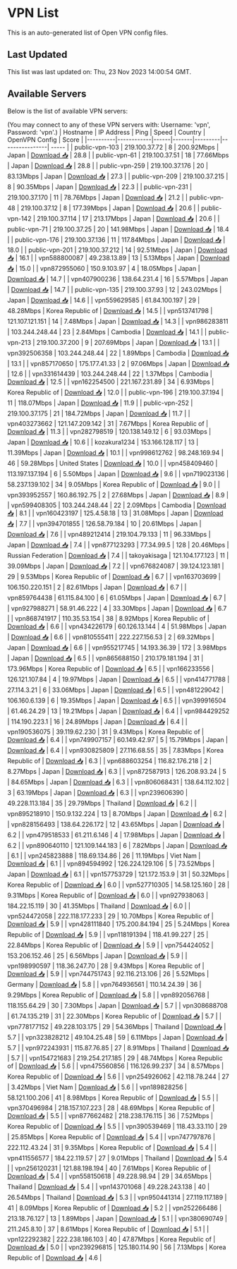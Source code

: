 # VPN List

This is an auto-generated list of Open VPN config files.

## Last Updated

This list was last updated on: Thu, 23 Nov 2023 14:00:54 GMT.

## Available Servers

Below is the list of available VPN servers:

(You may connect to any of these VPN servers with: Username: 'vpn', Password: 'vpn'.)
| Hostname | IP Address | Ping | Speed | Country | OpenVPN Config | Score |
|----------|------------|------|-------|---------|----------------| ----- |
| public-vpn-103 | 219.100.37.72 | 8 | 200.92Mbps | Japan | [Download 📥](./configs/server_0_JP.ovpn) | 28.8 |
| public-vpn-61 | 219.100.37.51 | 18 | 77.66Mbps | Japan | [Download 📥](./configs/server_1_JP.ovpn) | 28.8 |
| public-vpn-259 | 219.100.37.176 | 20 | 83.13Mbps | Japan | [Download 📥](./configs/server_2_JP.ovpn) | 27.3 |
| public-vpn-209 | 219.100.37.215 | 8 | 90.35Mbps | Japan | [Download 📥](./configs/server_3_JP.ovpn) | 22.3 |
| public-vpn-231 | 219.100.37.170 | 11 | 78.76Mbps | Japan | [Download 📥](./configs/server_4_JP.ovpn) | 21.2 |
| public-vpn-48 | 219.100.37.12 | 8 | 177.39Mbps | Japan | [Download 📥](./configs/server_5_JP.ovpn) | 20.6 |
| public-vpn-142 | 219.100.37.114 | 17 | 213.17Mbps | Japan | [Download 📥](./configs/server_6_JP.ovpn) | 20.6 |
| public-vpn-71 | 219.100.37.25 | 20 | 141.98Mbps | Japan | [Download 📥](./configs/server_7_JP.ovpn) | 18.4 |
| public-vpn-176 | 219.100.37.136 | 11 | 117.84Mbps | Japan | [Download 📥](./configs/server_8_JP.ovpn) | 18.0 |
| public-vpn-201 | 219.100.37.212 | 14 | 92.51Mbps | Japan | [Download 📥](./configs/server_9_JP.ovpn) | 16.1 |
| vpn588800087 | 49.238.13.89 | 13 | 5.13Mbps | Japan | [Download 📥](./configs/server_10_JP.ovpn) | 15.0 |
| vpn872955060 | 150.9.103.97 | 4 | 18.05Mbps | Japan | [Download 📥](./configs/server_11_JP.ovpn) | 14.7 |
| vpn407900236 | 138.64.231.4 | 16 | 5.57Mbps | Japan | [Download 📥](./configs/server_12_JP.ovpn) | 14.7 |
| public-vpn-135 | 219.100.37.93 | 12 | 243.02Mbps | Japan | [Download 📥](./configs/server_13_JP.ovpn) | 14.6 |
| vpn559629585 | 61.84.100.197 | 29 | 48.28Mbps | Korea Republic of | [Download 📥](./configs/server_14_KR.ovpn) | 14.5 |
| vpn513741798 | 121.107.121.151 | 14 | 7.48Mbps | Japan | [Download 📥](./configs/server_15_JP.ovpn) | 14.3 |
| vpn986283811 | 103.244.248.44 | 23 | 2.84Mbps | Cambodia | [Download 📥](./configs/server_16_KH.ovpn) | 14.1 |
| public-vpn-213 | 219.100.37.200 | 9 | 207.69Mbps | Japan | [Download 📥](./configs/server_17_JP.ovpn) | 13.1 |
| vpn392506358 | 103.244.248.44 | 22 | 1.89Mbps | Cambodia | [Download 📥](./configs/server_18_KH.ovpn) | 13.1 |
| vpn857170650 | 175.177.41.33 | 2 | 97.06Mbps | Japan | [Download 📥](./configs/server_19_JP.ovpn) | 12.6 |
| vpn331614439 | 103.244.248.44 | 22 | 1.37Mbps | Cambodia | [Download 📥](./configs/server_20_KH.ovpn) | 12.5 |
| vpn162254500 | 221.167.231.89 | 34 | 6.93Mbps | Korea Republic of | [Download 📥](./configs/server_21_KR.ovpn) | 12.0 |
| public-vpn-196 | 219.100.37.194 | 11 | 118.07Mbps | Japan | [Download 📥](./configs/server_22_JP.ovpn) | 11.9 |
| public-vpn-252 | 219.100.37.175 | 21 | 184.72Mbps | Japan | [Download 📥](./configs/server_23_JP.ovpn) | 11.7 |
| vpn403273662 | 121.147.209.142 | 31 | 7.67Mbps | Korea Republic of | [Download 📥](./configs/server_24_KR.ovpn) | 11.3 |
| vpn282798519 | 120.138.149.12 | 6 | 93.03Mbps | Japan | [Download 📥](./configs/server_25_JP.ovpn) | 10.6 |
| kozakura1234 | 153.166.128.117 | 13 | 11.39Mbps | Japan | [Download 📥](./configs/server_26_JP.ovpn) | 10.1 |
| vpn998612762 | 98.248.169.94 | 46 | 59.28Mbps | United States | [Download 📥](./configs/server_27_US.ovpn) | 10.0 |
| vpn458409460 | 113.197.137.194 | 6 | 5.50Mbps | Japan | [Download 📥](./configs/server_28_JP.ovpn) | 9.6 |
| vpn719023136 | 58.237.139.102 | 34 | 9.05Mbps | Korea Republic of | [Download 📥](./configs/server_29_KR.ovpn) | 9.0 |
| vpn393952557 | 160.86.192.75 | 2 | 27.68Mbps | Japan | [Download 📥](./configs/server_30_JP.ovpn) | 8.9 |
| vpn599408305 | 103.244.248.44 | 22 | 2.09Mbps | Cambodia | [Download 📥](./configs/server_31_KH.ovpn) | 8.1 |
| vpn160423197 | 125.4.58.18 | 13 | 31.08Mbps | Japan | [Download 📥](./configs/server_32_JP.ovpn) | 7.7 |
| vpn394701855 | 126.58.79.184 | 10 | 20.61Mbps | Japan | [Download 📥](./configs/server_33_JP.ovpn) | 7.6 |
| vpn489212414 | 219.104.79.133 | 11 | 96.33Mbps | Japan | [Download 📥](./configs/server_34_JP.ovpn) | 7.4 |
| vpn877123293 | 77.34.99.5 | 128 | 20.46Mbps | Russian Federation | [Download 📥](./configs/server_35_RU.ovpn) | 7.4 |
| takoyakisaga | 121.104.177.123 | 11 | 39.09Mbps | Japan | [Download 📥](./configs/server_36_JP.ovpn) | 7.2 |
| vpn676824087 | 39.124.123.181 | 29 | 9.53Mbps | Korea Republic of | [Download 📥](./configs/server_37_KR.ovpn) | 6.7 |
| vpn163703699 | 106.150.220.151 | 2 | 82.61Mbps | Japan | [Download 📥](./configs/server_38_JP.ovpn) | 6.7 |
| vpn859764438 | 61.115.84.100 | 6 | 61.05Mbps | Japan | [Download 📥](./configs/server_39_JP.ovpn) | 6.7 |
| vpn927988271 | 58.91.46.222 | 4 | 33.30Mbps | Japan | [Download 📥](./configs/server_40_JP.ovpn) | 6.7 |
| vpn868741917 | 110.35.53.154 | 38 | 8.92Mbps | Korea Republic of | [Download 📥](./configs/server_41_KR.ovpn) | 6.6 |
| vpn434226179 | 60.126.13.144 | 4 | 51.98Mbps | Japan | [Download 📥](./configs/server_42_JP.ovpn) | 6.6 |
| vpn810555411 | 222.227.156.53 | 2 | 69.32Mbps | Japan | [Download 📥](./configs/server_43_JP.ovpn) | 6.6 |
| vpn955217745 | 14.193.36.39 | 172 | 3.98Mbps | Japan | [Download 📥](./configs/server_44_JP.ovpn) | 6.5 |
| vpn865688150 | 210.179.181.194 | 31 | 173.96Mbps | Korea Republic of | [Download 📥](./configs/server_45_KR.ovpn) | 6.5 |
| vpn166233556 | 126.121.107.84 | 4 | 19.97Mbps | Japan | [Download 📥](./configs/server_46_JP.ovpn) | 6.5 |
| vpn414771788 | 27.114.3.21 | 6 | 33.06Mbps | Japan | [Download 📥](./configs/server_47_JP.ovpn) | 6.5 |
| vpn481229042 | 106.160.6.139 | 6 | 19.35Mbps | Japan | [Download 📥](./configs/server_48_JP.ovpn) | 6.5 |
| vpn399916504 | 61.46.24.29 | 13 | 19.21Mbps | Japan | [Download 📥](./configs/server_49_JP.ovpn) | 6.4 |
| vpn984429252 | 114.190.223.1 | 16 | 24.89Mbps | Japan | [Download 📥](./configs/server_50_JP.ovpn) | 6.4 |
| vpn190536075 | 39.119.62.230 | 31 | 9.43Mbps | Korea Republic of | [Download 📥](./configs/server_51_KR.ovpn) | 6.4 |
| vpn749907157 | 60.149.42.97 | 5 | 15.79Mbps | Japan | [Download 📥](./configs/server_52_JP.ovpn) | 6.4 |
| vpn930825809 | 27.116.68.55 | 35 | 7.83Mbps | Korea Republic of | [Download 📥](./configs/server_53_KR.ovpn) | 6.3 |
| vpn688603254 | 116.82.176.218 | 2 | 8.27Mbps | Japan | [Download 📥](./configs/server_54_JP.ovpn) | 6.3 |
| vpn872587913 | 126.208.93.24 | 5 | 84.65Mbps | Japan | [Download 📥](./configs/server_55_JP.ovpn) | 6.3 |
| vpn806068431 | 138.64.112.102 | 3 | 63.19Mbps | Japan | [Download 📥](./configs/server_56_JP.ovpn) | 6.3 |
| vpn239606390 | 49.228.113.184 | 35 | 29.79Mbps | Thailand | [Download 📥](./configs/server_57_TH.ovpn) | 6.2 |
| vpn895218910 | 150.9.132.224 | 13 | 8.70Mbps | Japan | [Download 📥](./configs/server_58_JP.ovpn) | 6.2 |
| vpn828156493 | 138.64.226.172 | 12 | 43.65Mbps | Japan | [Download 📥](./configs/server_59_JP.ovpn) | 6.2 |
| vpn479518533 | 61.211.6.146 | 4 | 17.98Mbps | Japan | [Download 📥](./configs/server_60_JP.ovpn) | 6.2 |
| vpn890640110 | 121.109.144.183 | 6 | 7.82Mbps | Japan | [Download 📥](./configs/server_61_JP.ovpn) | 6.1 |
| vpn245823888 | 118.69.134.86 | 26 | 11.19Mbps | Viet Nam | [Download 📥](./configs/server_62_VN.ovpn) | 6.1 |
| vpn894594992 | 126.224.129.106 | 5 | 73.52Mbps | Japan | [Download 📥](./configs/server_63_JP.ovpn) | 6.1 |
| vpn157753729 | 121.172.153.9 | 31 | 50.32Mbps | Korea Republic of | [Download 📥](./configs/server_64_KR.ovpn) | 6.0 |
| vpn527710305 | 14.58.125.160 | 28 | 9.31Mbps | Korea Republic of | [Download 📥](./configs/server_65_KR.ovpn) | 6.0 |
| vpn927938063 | 184.22.15.119 | 30 | 41.35Mbps | Thailand | [Download 📥](./configs/server_66_TH.ovpn) | 6.0 |
| vpn524472058 | 222.118.177.233 | 29 | 10.70Mbps | Korea Republic of | [Download 📥](./configs/server_67_KR.ovpn) | 5.9 |
| vpn428111840 | 175.200.84.194 | 25 | 5.24Mbps | Korea Republic of | [Download 📥](./configs/server_68_KR.ovpn) | 5.9 |
| vpn118191394 | 118.41.99.227 | 25 | 22.84Mbps | Korea Republic of | [Download 📥](./configs/server_69_KR.ovpn) | 5.9 |
| vpn754424052 | 153.206.152.46 | 25 | 6.56Mbps | Japan | [Download 📥](./configs/server_70_JP.ovpn) | 5.9 |
| vpn198990597 | 118.36.247.70 | 28 | 9.43Mbps | Korea Republic of | [Download 📥](./configs/server_71_KR.ovpn) | 5.9 |
| vpn744751743 | 92.116.213.106 | 26 | 5.52Mbps | Germany | [Download 📥](./configs/server_72_DE.ovpn) | 5.8 |
| vpn764936561 | 110.14.24.39 | 36 | 9.29Mbps | Korea Republic of | [Download 📥](./configs/server_73_KR.ovpn) | 5.8 |
| vpn892056768 | 118.155.64.29 | 30 | 7.30Mbps | Japan | [Download 📥](./configs/server_74_JP.ovpn) | 5.7 |
| vpn308688708 | 61.74.135.219 | 31 | 22.30Mbps | Korea Republic of | [Download 📥](./configs/server_75_KR.ovpn) | 5.7 |
| vpn778177152 | 49.228.103.175 | 29 | 54.36Mbps | Thailand | [Download 📥](./configs/server_76_TH.ovpn) | 5.7 |
| vpn323828212 | 49.104.25.48 | 59 | 6.11Mbps | Japan | [Download 📥](./configs/server_77_JP.ovpn) | 5.7 |
| vpn972243931 | 115.87.76.85 | 27 | 8.91Mbps | Thailand | [Download 📥](./configs/server_78_TH.ovpn) | 5.7 |
| vpn154721683 | 219.254.217.185 | 29 | 48.74Mbps | Korea Republic of | [Download 📥](./configs/server_79_KR.ovpn) | 5.6 |
| vpn475560856 | 116.126.99.237 | 34 | 8.57Mbps | Korea Republic of | [Download 📥](./configs/server_80_KR.ovpn) | 5.6 |
| vpn254926062 | 42.118.78.244 | 27 | 3.42Mbps | Viet Nam | [Download 📥](./configs/server_81_VN.ovpn) | 5.6 |
| vpn189828256 | 58.121.100.206 | 41 | 8.98Mbps | Korea Republic of | [Download 📥](./configs/server_82_KR.ovpn) | 5.5 |
| vpn370496984 | 218.157.107.223 | 28 | 48.69Mbps | Korea Republic of | [Download 📥](./configs/server_83_KR.ovpn) | 5.5 |
| vpn877662482 | 218.238.176.115 | 36 | 7.52Mbps | Korea Republic of | [Download 📥](./configs/server_84_KR.ovpn) | 5.5 |
| vpn390539469 | 118.43.33.110 | 29 | 25.85Mbps | Korea Republic of | [Download 📥](./configs/server_85_KR.ovpn) | 5.4 |
| vpn747797876 | 222.112.43.24 | 31 | 9.35Mbps | Korea Republic of | [Download 📥](./configs/server_86_KR.ovpn) | 5.4 |
| vpn411556577 | 184.22.119.57 | 27 | 9.01Mbps | Thailand | [Download 📥](./configs/server_87_TH.ovpn) | 5.4 |
| vpn256120231 | 121.88.198.194 | 40 | 7.61Mbps | Korea Republic of | [Download 📥](./configs/server_88_KR.ovpn) | 5.4 |
| vpn558150618 | 49.228.98.94 | 29 | 34.65Mbps | Thailand | [Download 📥](./configs/server_89_TH.ovpn) | 5.4 |
| vpn143701068 | 49.228.243.138 | 40 | 26.54Mbps | Thailand | [Download 📥](./configs/server_90_TH.ovpn) | 5.3 |
| vpn950441314 | 27.119.117.189 | 41 | 8.09Mbps | Korea Republic of | [Download 📥](./configs/server_91_KR.ovpn) | 5.2 |
| vpn252266486 | 213.18.76.127 | 13 | 1.89Mbps | Japan | [Download 📥](./configs/server_92_JP.ovpn) | 5.1 |
| vpn380690749 | 211.245.8.10 | 37 | 8.61Mbps | Korea Republic of | [Download 📥](./configs/server_93_KR.ovpn) | 5.1 |
| vpn122292382 | 222.238.186.103 | 40 | 47.87Mbps | Korea Republic of | [Download 📥](./configs/server_94_KR.ovpn) | 5.0 |
| vpn239296815 | 125.180.114.90 | 56 | 7.13Mbps | Korea Republic of | [Download 📥](./configs/server_95_KR.ovpn) | 4.6 |
